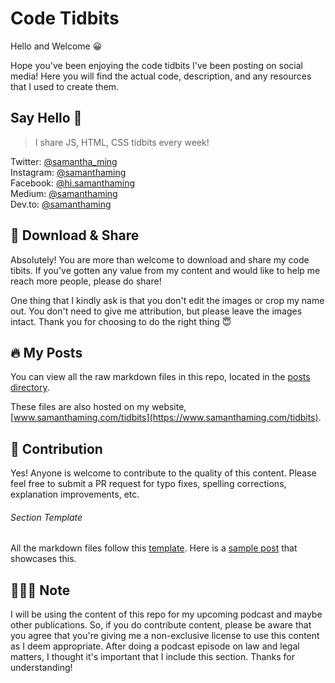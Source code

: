 # Code Tidbits

Hello and Welcome 😀

Hope you've been enjoying the code tidbits I've been posting on social media! Here you will find the actual code, description, and any resources that I used to create them.

## Say Hello 👋 

> I share JS, HTML, CSS tidbits every week!

Twitter: [@samantha_ming](https://twitter.com/samantha_ming)  
Instagram: [@samanthaming](https://www.instagram.com/SamanthaMing/)  
Facebook: [@hi.samanthaming](https://www.facebook.com/hi.samanthaming/)  
Medium: [@samanthaming](https://medium.com/@samanthaming)  
Dev.to: [@samanthaming](https://dev.to/samanthaming)

## 💖 Download & Share 

Absolutely! You are more than welcome to download and share my code tibits. If you've gotten any value from my content and would like to help me reach more people, please do share!

One thing that I kindly ask is that you don't edit the images or crop my name out. You don't need to give me attribution, but please leave the images intact. Thank you for choosing to do the right thing 😇  

## 🔥 My Posts

You can view all the raw markdown files in this repo, located in the [posts directory](https://github.com/samanthaming/code-tidbits/tree/master/posts).

These files are also hosted on my website, [www.samanthaming.com/tidbits](https://www.samanthaming.com/tidbits).

## 🌟 Contribution

Yes! Anyone is welcome to contribute to the quality of this content. Please feel free to submit a PR request for typo fixes, spelling corrections, explanation improvements, etc.

###### Section Template

All the markdown files follow this [template](MARKDOWN_TEMPLATE.md). Here is a [sample post](posts/13-skip-values-in-destructuring.md) that showcases this.

## 👩🏻‍⚖️ Note 

I will be using the content of this repo for my upcoming podcast and maybe other publications. So, if you do contribute content, please be aware that you agree that you're giving me a non-exclusive license to use this content as I deem appropriate. After doing a podcast episode on law and legal matters, I thought it's important that I include this section. Thanks for understanding!
